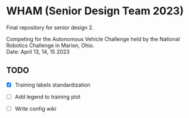 # WHAM (Senior Design Team 2023)
Final repository for senior design 2.

Competing for the Autonomous Vehicle Challenge held by the National Robotics Challenge in Marion, Ohio.   
Date: April 13, 14, 15 2023


## TODO
- [x] Training labels standardization
- [ ] Add legend to training plot
- [ ] Write config wiki

